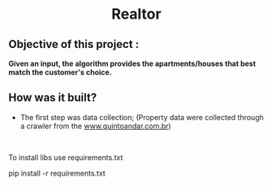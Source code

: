 <h1 align="center"> Realtor </h1>

## Objective of this project : 
**Given an input, the algorithm provides the apartments/houses that best match the customer's choice.**

## How was it built?
* The first step was data collection; (Property data were collected through a crawler from the www.quintoandar.com.br)
<br/> 


To install libs use requirements.txt

pip install -r requirements.txt
